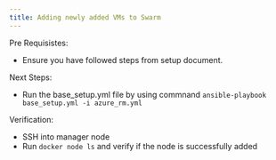 ```yaml
---
title: Adding newly added VMs to Swarm
---
```


<head>
  <title>Adding newly added VMs to Swarm</title>
  <meta name="description" content="Overview of Infra management for Amakrush" />
</head>

Pre Requisistes:

- Ensure you have followed steps from setup document.

Next Steps:

- Run the base_setup.yml file by using commnand `ansible-playbook base_setup.yml -i azure_rm.yml`

Verification:

- SSH into manager node
- Run `docker node ls` and verify if the node is successfully added 